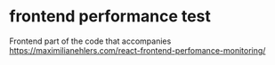 # frontend performance test

Frontend part of the code that accompanies https://maximilianehlers.com/react-frontend-perfomance-monitoring/
